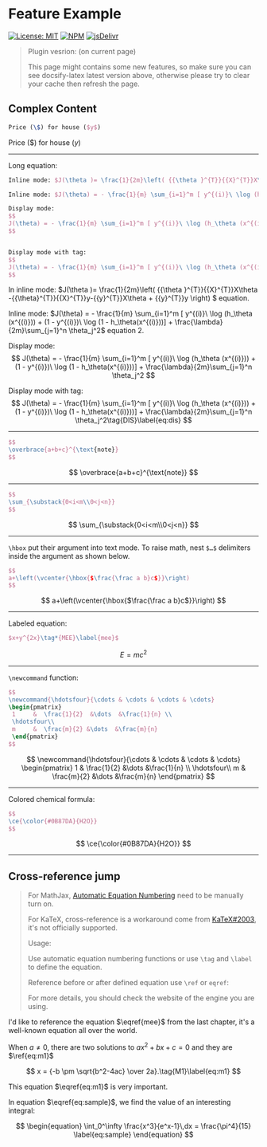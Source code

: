 # Feature Example

[![License: MIT](https://img.shields.io/badge/License-MIT-yellow.svg?style=flat-square)](https://github.com/scruel/docsify-latex/blob/master/LICENSE)
[![NPM](https://img.shields.io/npm/v/docsify-latex.svg?style=flat-square)](https://www.npmjs.com/package/docsify-latex)
[![jsDelivr](https://data.jsdelivr.com/v1/package/npm/docsify-latex/badge)](https://www.jsdelivr.com/package/npm/docsify-latex)

<blockquote>
Plugin vesrion: <span id="docsify-latex-version"></span> (on current page)

This page might contains some new features, so make sure you can see docsify-latex latest version above, otherwise please try to clear your cache then refresh the page.
</blockquote>

## Complex Content

```latex
Price (\$) for house ($y$)
```

Price (\$) for house ($y$)

----

Long equation:

```latex
Inline mode: $J(\theta )= \frac{1}{2m}\left( {{\theta }^{T}}{{X}^{T}}X\theta -{{\theta}^{T}}{{X}^{T}}y-{{y}^{T}}X\theta + {{y}^{T}}y \right) $ equation.

Inline mode: $J(\theta) = - \frac{1}{m} \sum_{i=1}^m [ y^{(i)}\ \log (h_\theta (x^{(i)})) + (1 - y^{(i)})\ \log (1 - h_\theta(x^{(i)}))] + \frac{\lambda}{2m}\sum_{j=1}^n \theta_j^2$ equation 2.

Display mode:
$$
J(\theta) = - \frac{1}{m} \sum_{i=1}^m [ y^{(i)}\ \log (h_\theta (x^{(i)})) + (1 - y^{(i)})\ \log (1 - h_\theta(x^{(i)}))] + \frac{\lambda}{2m}\sum_{j=1}^n \theta_j^2
$$


Display mode with tag:
$$
J(\theta) = - \frac{1}{m} \sum_{i=1}^m [ y^{(i)}\ \log (h_\theta (x^{(i)})) + (1 - y^{(i)})\ \log (1 - h_\theta(x^{(i)}))] + \frac{\lambda}{2m}\sum_{j=1}^n \theta_j^2\tag{DIS}\label{eq:dis}
$$
```

In inline mode: $J(\theta )= \frac{1}{2m}\left( {{\theta }^{T}}{{X}^{T}}X\theta -{{\theta}^{T}}{{X}^{T}}y-{{y}^{T}}X\theta + {{y}^{T}}y \right) $ equation.

Inline mode: $J(\theta) = - \frac{1}{m} \sum_{i=1}^m [ y^{(i)}\ \log (h_\theta (x^{(i)})) + (1 - y^{(i)})\ \log (1 - h_\theta(x^{(i)}))] + \frac{\lambda}{2m}\sum_{j=1}^n \theta_j^2$ equation 2.

Display mode:
$$
J(\theta) = - \frac{1}{m} \sum_{i=1}^m [ y^{(i)}\ \log (h_\theta (x^{(i)})) + (1 - y^{(i)})\ \log (1 - h_\theta(x^{(i)}))] + \frac{\lambda}{2m}\sum_{j=1}^n \theta_j^2
$$

Display mode with tag:
$$
J(\theta) = - \frac{1}{m} \sum_{i=1}^m [ y^{(i)}\ \log (h_\theta (x^{(i)})) + (1 - y^{(i)})\ \log (1 - h_\theta(x^{(i)}))] + \frac{\lambda}{2m}\sum_{j=1}^n \theta_j^2\tag{DIS}\label{eq:dis}
$$

----

```latex
$$
\overbrace{a+b+c}^{\text{note}}
$$
```

$$
\overbrace{a+b+c}^{\text{note}}
$$

----

```latex
$$
\sum_{\substack{0<i<m\\0<j<n}}
$$
```

$$
\sum_{\substack{0<i<m\\0<j<n}}
$$

----

`\hbox` put their argument into text mode. To raise math, nest `$…$` delimiters inside the argument as shown below.

```latex
$$
a+\left(\vcenter{\hbox{$\frac{\frac a b}c$}}\right)
$$
```

$$
a+\left(\vcenter{\hbox{$\frac{\frac a b}c$}}\right)
$$

----

Labeled equation:

```latex
$x+y^{2x}\tag*{MEE}\label{mee}$
```

$$E = mc^2\tag*{MEE}\label{mee}$$

----

`\newcommand` function:

```latex
$$
\newcommand{\hdotsfour}{\cdots & \cdots & \cdots & \cdots}
\begin{pmatrix}
 1     &  \frac{1}{2}  &\dots  &\frac{1}{n} \\
 \hdotsfour\\
 m     &  \frac{m}{2} &\dots  &\frac{m}{n}
 \end{pmatrix}
$$
```

$$
\newcommand{\hdotsfour}{\cdots & \cdots & \cdots & \cdots}
\begin{pmatrix}
 1     &  \frac{1}{2}  &\dots  &\frac{1}{n} \\
 \hdotsfour\\
 m     &  \frac{m}{2} &\dots  &\frac{m}{n}
 \end{pmatrix}
$$

----

Colored chemical formula:

```latex
$$
\ce{\color{#0B87DA}{H2O}}
$$
```

$$
\ce{\color{#0B87DA}{H2O}}
$$

----

## Cross-reference jump

> For MathJax, [Automatic Equation Numbering](https://docs.mathjax.org/en/latest/input/tex/eqnumbers.html) need to be manually turn on.
>
> For KaTeX, cross-reference is a workaround come from [KaTeX#2003](https://github.com/KaTeX/KaTeX/issues/2003), it's not officially supported.
>
> Usage:
>
> Use automatic equation numbering functions or use `\tag` and `\label` to define the equation.
>
> Reference before or after defined equation use `\ref` or `eqref`:
>
> For more details, you should check the website of the engine you are using.

I'd like to reference the equation $\eqref{mee}$ from the last chapter, it's a well-known equation all over the world.

When $a \ne 0$, there are two solutions to $ax^2 + bx + c = 0$ and they are $\ref{eq:m1}$

$$
x = {-b \pm \sqrt{b^2-4ac} \over 2a}.\tag{M1}\label{eq:m1}
$$

This equation $\eqref{eq:m1}$ is very important.

In equation $\eqref{eq:sample}$, we find the value of an interesting integral:

$$
\begin{equation}
  \int_0^\infty \frac{x^3}{e^x-1}\,dx = \frac{\pi^4}{15}
  \label{eq:sample}
\end{equation}
$$

<script>
  document.getElementById("docsify-latex-version").innerHTML = window.$docsify.latex.version;
</script>
